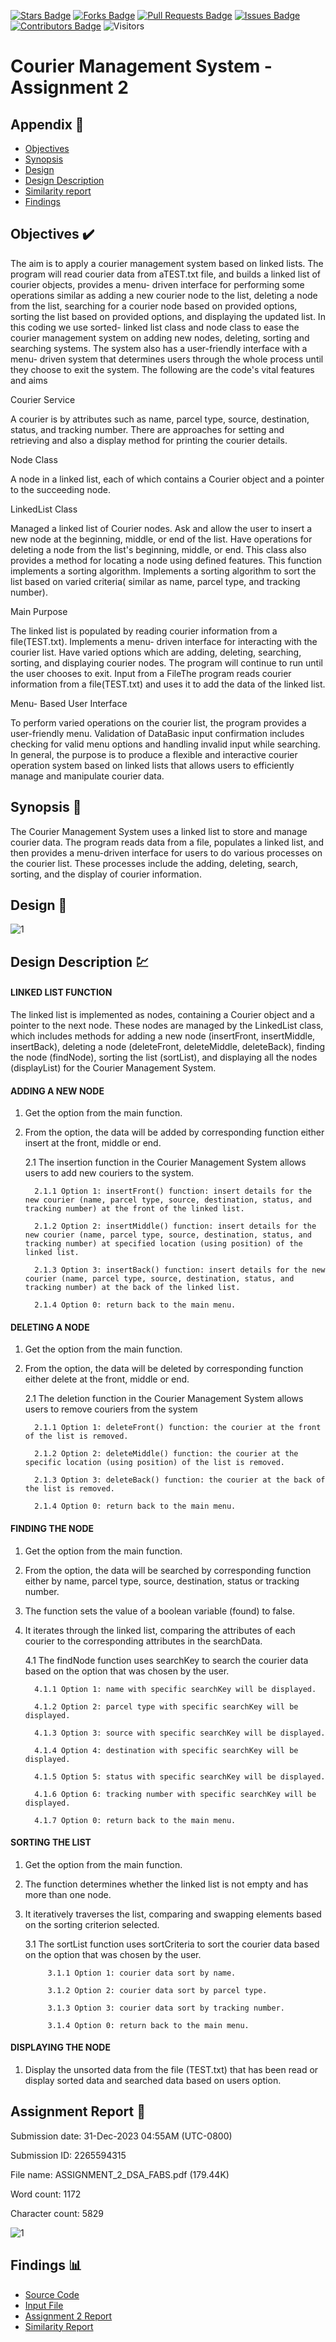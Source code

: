 [![Stars Badge](https://img.shields.io/github/stars/jjn7702/SECJ2013-DSA)](https://github.com/jjn7702/SECJ2013-DSA/Submission/Sample/stargazers)
[![Forks Badge](https://img.shields.io/github/forks/jjn7702/SECJ2013-DSA)](https://github.com/jjn7702/SECJ2013-DSA/Submission/Sample/network/members)
[![Pull Requests Badge](https://img.shields.io/github/issues-pr/jjn7702/SECJ2013-DSA)](https://github.com/jjn7702/SECJ2013-DSA/Submission/Sample/pulls)
[![Issues Badge](https://img.shields.io/github/issues/jjn7702/SECJ2013-DSA)](https://github.com/jjn7702/SECJ2013-DSA/Submission/Sample/issues)
[![Contributors Badge](https://img.shields.io/github/contributors/jjn7702/SECJ2013-DSA?color=2b9348)](https://github.com/jjn7702/SECJ2013-DSA/Submission/Sample/graphs/contributors)
![Visitors](https://api.visitorbadge.io/api/visitors?path=https%3A%2F%2Fgithub.com%2Fjjn7702%2FSECJ2013-DSA%2FSubmission%2FSample&labelColor=%23d9e3f0&countColor=%23697689&style=flat)

# Courier Management System - Assignment 2

## Appendix :red_circle:

- [Objectives](#Objectives)
- [Synopsis](#synopsis)
- [Design](#design)
- [Design Description](#designdescription)
- [Similarity report](#report)
- [Findings](#findings)

## Objectives <a name="objectives"></a> :heavy_check_mark:

The aim is to apply a courier management system based on linked lists. The program will read courier data from aTEST.txt file, and builds a linked list of courier objects, provides a menu- driven interface for performing some operations similar as adding a new courier node to the list, deleting a node from the list, searching for a courier node based on provided options, sorting the list based on provided options, and displaying the updated list. In this coding we use sorted- linked list class and node class to ease the courier management system on adding new nodes, deleting, sorting and searching systems. The system also has a user-friendly interface with a menu- driven system that determines users through the whole process until they choose to exit the system.
The following are the code's vital features and aims

Courier Service

A courier is by attributes such as name, parcel type, source, destination, status, and tracking number. There are approaches for setting and retrieving and also a display method for printing the courier details.

Node Class

A node in a linked list, each of which contains a Courier object and a pointer to the succeeding node.

LinkedList Class

Managed a linked list of Courier nodes. Ask and allow the user to insert a new node at the beginning, middle, or end of the list. Have operations for deleting a node from the list's beginning, middle, or end. This class also provides a method for locating a node using defined features. This function implements a sorting algorithm. Implements a sorting algorithm to sort the list based on varied criteria( similar as name, parcel type, and tracking number).

Main Purpose

The linked list is populated by reading courier information from a file(TEST.txt). Implements a menu- driven interface for interacting with the courier list. Have varied options which are adding, deleting, searching, sorting, and displaying courier nodes. The program will continue to run until the user chooses to exit. Input from a FileThe program reads courier information from a file(TEST.txt) and uses it to add the data of the linked list.

Menu- Based User Interface

To perform varied operations on the courier list, the program provides a user-friendly menu.
Validation of DataBasic input confirmation includes checking for valid menu options and handling invalid input while searching. In general, the purpose is to produce a flexible and interactive courier operation system based on linked lists that allows users to efficiently manage and manipulate courier data.


## Synopsis <a name="synopsis"></a> 📝

The Courier Management System uses a linked list to store and manage courier data. The program reads data from a file, populates a linked list, and then provides a menu-driven interface for users to do various processes on the courier list. These processes include the adding, deleting, search, sorting, and the display of courier information.

## Design <a name="design"></a> 🎨
![1](https://github.com/jjn7702/SECJ2013-DSA/blob/main/Submission/sec04/FABS/Ass2/files/images/dsa.jpg)

## Design Description <a name="designdescription"></a> 💹

#### LINKED LIST FUNCTION

The linked list is implemented as nodes, containing a Courier object and a pointer to the next node. These nodes are managed by the LinkedList class, which includes methods for adding a new node (insertFront, insertMiddle, insertBack), deleting a node (deleteFront, deleteMiddle, deleteBack), finding the node (findNode), sorting the list (sortList), and displaying all the nodes (displayList) for the Courier Management System.

#### ADDING A NEW NODE

1. Get the option from the main function.
   
2. From the option, the data will be added by corresponding function either insert at the front, middle or end.

   2.1 The insertion function in the Courier Management System allows users to add new couriers to the system.

         2.1.1 Option 1: insertFront() function: insert details for the new courier (name, parcel type, source, destination, status, and tracking number) at the front of the linked list.

         2.1.2 Option 2: insertMiddle() function: insert details for the new courier (name, parcel type, source, destination, status, and tracking number) at specified location (using position) of the linked list.

         2.1.3 Option 3: insertBack() function: insert details for the new courier (name, parcel type, source, destination, status, and tracking number) at the back of the linked list.

         2.1.4 Option 0: return back to the main menu.



#### DELETING A NODE

1. Get the option from the main function.

2. From the option, the data will be deleted by corresponding function either delete at the front, middle or end.

   2.1 The deletion function in the Courier Management System allows users to remove couriers from the system

         2.1.1 Option 1: deleteFront() function: the courier at the front of the list is removed.

         2.1.2 Option 2: deleteMiddle() function: the courier at the specific location (using position) of the list is removed.

         2.1.3 Option 3: deleteBack() function: the courier at the back of the list is removed.

         2.1.4 Option 0: return back to the main menu.


#### FINDING THE NODE

1. Get the option from the main function.

2. From the option, the data will be searched by corresponding function either by name, parcel type, source, destination, status or tracking number.

3. The function sets the value of a boolean variable (found) to false.

4. It iterates through the linked list, comparing the attributes of each courier to the corresponding attributes in the searchData.

    4.1 The findNode function uses searchKey to search the courier data based on the option that was chosen by the user.

         4.1.1 Option 1: name with specific searchKey will be displayed.

         4.1.2 Option 2: parcel type with specific searchKey will be displayed.

         4.1.3 Option 3: source with specific searchKey will be displayed.

         4.1.4 Option 4: destination with specific searchKey will be displayed.

         4.1.5 Option 5: status with specific searchKey will be displayed.

         4.1.6 Option 6: tracking number with specific searchKey will be displayed.

         4.1.7 Option 0: return back to the main menu.



 #### SORTING THE LIST

1. Get the option from the main function.

2. The function determines whether the linked list is not empty and has more than one node.

3. It iteratively traverses the list, comparing and swapping elements based on the sorting criterion selected.

      3.1 The sortList function uses sortCriteria to sort the courier data based on the option that was chosen by the user.

            3.1.1 Option 1: courier data sort by name.

            3.1.2 Option 2: courier data sort by parcel type.

            3.1.3 Option 3: courier data sort by tracking number.

            3.1.4 Option 0: return back to the main menu.

#### DISPLAYING THE NODE

1. Display the unsorted data from the file (TEST.txt) that has been read or display sorted data and searched data based on users option.


## Assignment Report <a name="report"></a> 🔔

Submission date: 31-Dec-2023 04:55AM (UTC-0800)

Submission ID: 2265594315

File name: ASSIGNMENT_2_DSA_FABS.pdf (179.44K)

Word count: 1172

Character count: 5829

![1](https://github.com/jjn7702/SECJ2013-DSA/blob/main/Submission/sec04/FABS/Ass2/files/images/REPORT.jpg)

## Findings <a name="findings"></a>📊

- [Source Code](https://github.com/jjn7702/SECJ2013-DSA/blob/main/Submission/sec04/FABS/Ass2/files/source-code/ASS2.cpp)
- [Input File](https://github.com/jjn7702/SECJ2013-DSA/blob/main/Submission/sec04/FABS/Ass2/files/source-code/TEST.txt)
- [Assignment 2 Report](https://github.com/jjn7702/SECJ2013-DSA/blob/main/Submission/sec04/FABS/Ass2/files/ASSIGNMENT%202%20DSA%20(FABS).pdf)
- [Similarity Report](https://github.com/jjn7702/SECJ2013-DSA/blob/main/Submission/sec04/FABS/Ass2/files/ASSINGNMENT%202%20REPORT.pdf)


